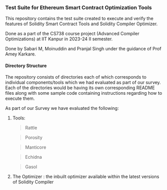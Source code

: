 ### Test Suite for Ethereum Smart Contract Optimization Tools

This repository contains the test suite created to execute and verify the features of Solidity Smart Contract Tools and Solidity Compiler Optimizer.

Done as a part of the CS738 course project (Advanced Compiler Optimizations) at IIT Kanpur in 2023-24 II semester.

Done by Sabari M, Moinuddin and Pranjal Singh under the guidance of Prof Amey Karkare.

#### Directory Structure

The repository consists of directories each of which corresponds to individual components/tools which we had evaluated as part of our survey. Each of the directories would be having its own corresponding README files along with some sample code containing instructions regarding how to execute them.

As part of our Survey we have evaluated the following:
1. Tools:
    > Rattle

    > Porosity

    > Manticore

    > Echidna

    > Gasol

2. The Optimizer : the inbuilt optimizer available within the latest versions of Solidity Compiler